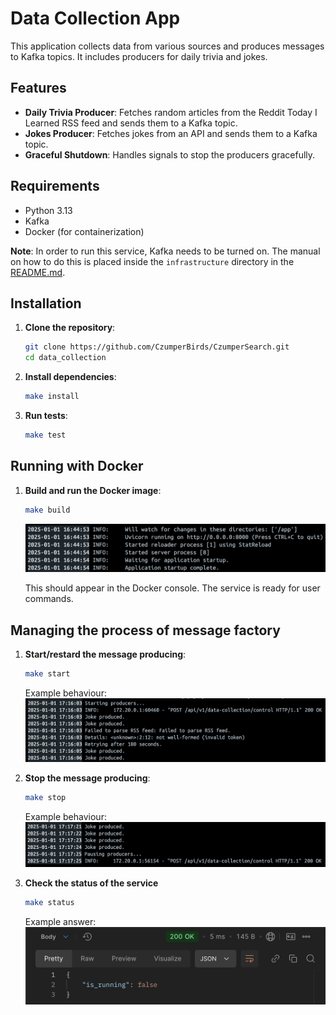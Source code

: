 # Data Collection App

This application collects data from various sources and produces messages to Kafka topics. It includes producers for daily trivia and jokes.

## Features

- **Daily Trivia Producer**: Fetches random articles from the Reddit Today I Learned RSS feed and sends them to a Kafka topic.
- **Jokes Producer**: Fetches jokes from an API and sends them to a Kafka topic.
- **Graceful Shutdown**: Handles signals to stop the producers gracefully.

## Requirements

- Python 3.13
- Kafka
- Docker (for containerization)

**Note**: In order to run this service, Kafka needs to be turned on. The manual on how to do this is placed inside the `infrastructure` directory in the [README.md](../infrastructure/README.md).


## Installation

1. **Clone the repository**:
    ```bash
    git clone https://github.com/CzumperBirds/CzumperSearch.git
    cd data_collection
    ```

2. **Install dependencies**:
    ```sh
    make install
    ```

3. **Run tests**:
    ```sh
    make test
    ```

## Running with Docker

1. **Build and run the Docker image**:
    ```sh
    make build
    ```

    ![alt text](docs/image.png)

    This should appear in the Docker console. The service is ready for user commands.

## Managing the process of message factory

1. **Start/restard the message producing**:
    ```sh
    make start
    ```
    Example behaviour:
    ![alt text](docs/image1.png)

2. **Stop the message producing**:
    ```sh
    make stop
    ```
    Example behaviour:
    ![alt text](docs/image2.png)

3. **Check the status of the service**
    ```sh
    make status
    ```
    Example answer:
    ![alt text](docs/image3.png)